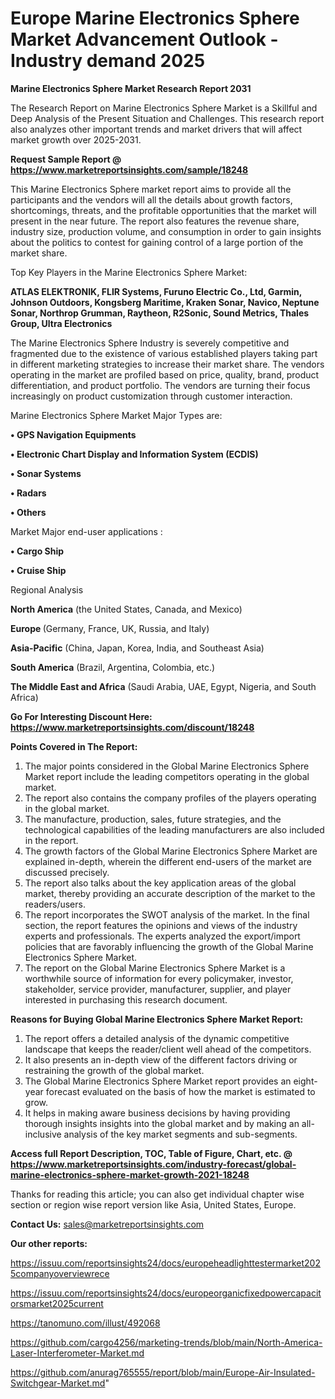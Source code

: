  # Europe Marine Electronics Sphere Market Advancement Outlook - Industry demand 2025

<strong>Marine Electronics Sphere Market Research Report 2031</strong>

The Research Report on Marine Electronics Sphere Market is a Skillful and Deep Analysis of the Present Situation and Challenges. This research report also analyzes other important trends and market drivers that will affect market growth over 2025-2031.

<strong>Request Sample Report @ <a href=https://www.marketreportsinsights.com/sample/18248>https://www.marketreportsinsights.com/sample/18248</a></strong>

This Marine Electronics Sphere market report aims to provide all the participants and the vendors will all the details about growth factors, shortcomings, threats, and the profitable opportunities that the market will present in the near future. The report also features the revenue share, industry size, production volume, and consumption in order to gain insights about the politics to contest for gaining control of a large portion of the market share.

Top Key Players in the Marine Electronics Sphere Market:

<strong>ATLAS ELEKTRONIK, FLIR Systems, Furuno Electric Co., Ltd, Garmin, Johnson Outdoors, Kongsberg Maritime, Kraken Sonar, Navico, Neptune Sonar, Northrop Grumman, Raytheon, R2Sonic, Sound Metrics, Thales Group, Ultra Electronics</strong>

The Marine Electronics Sphere Industry is severely competitive and fragmented due to the existence of various established players taking part in different marketing strategies to increase their market share. The vendors operating in the market are profiled based on price, quality, brand, product differentiation, and product portfolio. The vendors are turning their focus increasingly on product customization through customer interaction.

Marine Electronics Sphere Market Major Types are:

<strong>• GPS Navigation Equipments

• Electronic Chart Display and Information System (ECDIS)

• Sonar Systems

• Radars

• Others</strong>

Market Major end-user applications :

<strong>• Cargo Ship

• Cruise Ship</strong>

Regional Analysis

</u><strong><b>North America</b></strong> (the United States, Canada, and Mexico)

<strong><b>Europe </b></strong>(Germany, France, UK, Russia, and Italy)

<strong><b>Asia-Pacific</b></strong> (China, Japan, Korea, India, and Southeast Asia)

<strong><b>South America</b></strong> (Brazil, Argentina, Colombia, etc.)

<strong><b>The Middle East and Africa</b></strong> (Saudi Arabia, UAE, Egypt, Nigeria, and South Africa)

<strong>Go For Interesting Discount Here: <a href=https://www.marketreportsinsights.com/discount/18248>https://www.marketreportsinsights.com/discount/18248</a></strong>

<strong>Points Covered in The Report:</strong>
<ol>
  <li>The major points considered in the Global Marine Electronics Sphere Market report include the leading competitors operating in the global market.</li>
  <li>The report also contains the company profiles of the players operating in the global market.</li>
  <li>The manufacture, production, sales, future strategies, and the technological capabilities of the leading manufacturers are also included in the report.</li>
  <li>The growth factors of the Global Marine Electronics Sphere Market are explained in-depth, wherein the different end-users of the market are discussed precisely.</li>
  <li>The report also talks about the key application areas of the global market, thereby providing an accurate description of the market to the readers/users.</li>
  <li>The report incorporates the SWOT analysis of the market. In the final section, the report features the opinions and views of the industry experts and professionals. The experts analyzed the export/import policies that are favorably influencing the growth of the Global Marine Electronics Sphere Market.</li>
  <li>The report on the Global Marine Electronics Sphere Market is a worthwhile source of information for every policymaker, investor, stakeholder, service provider, manufacturer, supplier, and player interested in purchasing this research document.</li>
</ol>
<strong>Reasons for Buying Global Marine Electronics Sphere Market Report:</strong>

<ol>
  <li>The report offers a detailed analysis of the dynamic competitive landscape that keeps the reader/client well ahead of the competitors.</li>
  <li>It also presents an in-depth view of the different factors driving or restraining the growth of the global market.</li>
  <li>The Global Marine Electronics Sphere Market report provides an eight-year forecast evaluated on the basis of how the market is estimated to grow.</li>
  <li>It helps in making aware business decisions by having providing thorough insights insights into the global market and by making an all-inclusive analysis of the key market segments and sub-segments.</li>
</ol>
<strong>Access full Report Description, TOC, Table of Figure, Chart, etc. @ <a href=https://www.marketreportsinsights.com/industry-forecast/global-marine-electronics-sphere-market-growth-2021-18248>https://www.marketreportsinsights.com/industry-forecast/global-marine-electronics-sphere-market-growth-2021-18248</a></strong>


Thanks for reading this article; you can also get individual chapter wise section or region wise report version like Asia, United States, Europe.

<strong>Contact Us:</strong>
sales@marketreportsinsights.com

<strong>Our other reports:</strong>

<a href=https://issuu.com/reportsinsights24/docs/europeheadlighttestermarket2025companyoverviewrece>https://issuu.com/reportsinsights24/docs/europeheadlighttestermarket2025companyoverviewrece</a>

<a href=https://issuu.com/reportsinsights24/docs/europeorganicfixedpowercapacitorsmarket2025current>https://issuu.com/reportsinsights24/docs/europeorganicfixedpowercapacitorsmarket2025current</a>

<a href=https://tanomuno.com/illust/492068>https://tanomuno.com/illust/492068</a>

<a href=https://github.com/cargo4256/marketing-trends/blob/main/North-America-Laser-Interferometer-Market.md>https://github.com/cargo4256/marketing-trends/blob/main/North-America-Laser-Interferometer-Market.md</a>

<a href=https://github.com/anurag765555/report/blob/main/Europe-Air-Insulated-Switchgear-Market.md>https://github.com/anurag765555/report/blob/main/Europe-Air-Insulated-Switchgear-Market.md</a>"
